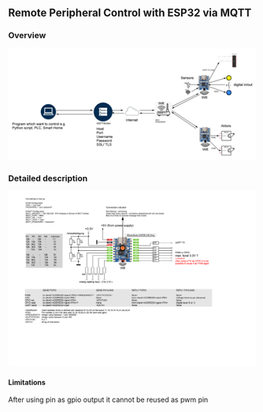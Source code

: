 ## Remote Peripheral Control with ESP32 via MQTT
### Overview
![alt text](overview.png "Overview")
### Detailed description
![alt text](Client-Waveshare-ESP32C6.png "Title")

#### Limitations
After using pin as gpio output it cannot be reused as pwm pin  


